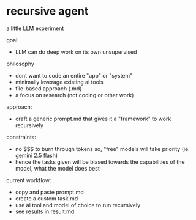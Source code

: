 # recursive agent

a little LLM experiment

goal: 
- LLM can do deep work on its own unsupervised

philosophy 
- dont want to code an entire "app" or "system"
- minimally leverage existing ai tools
- file-based approach (.md)
- a focus on research (not coding or other work)

approach:
- craft a generic prompt.md that gives it a "framework" to work recursively

constraints:
- no $$$ to burn through tokens so, "free" models will take priority (ie. gemini 2.5 flash)
- hence the tasks given will be biased towards the capabilities of the model, what the model does best

current workflow:
- copy and paste prompt.md
- create a custom task.md
- use ai tool and model of choice to run recursively
- see results in result.md

